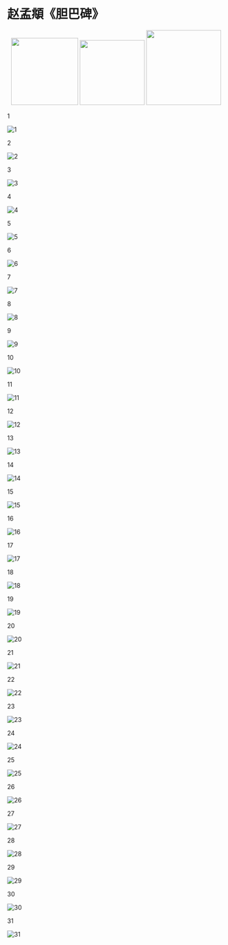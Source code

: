 # 赵孟頫《胆巴碑》



<div align="center">
    <img width="155" height="auto" src="赵孟頫_胆巴碑_img/0_3.jpg"/>
    <img width="150" height="auto" src="赵孟頫_胆巴碑_img/0_2.jpg"/>
    <img width="173" height="auto" src="赵孟頫_胆巴碑_img/0_1.jpg"/>
</div>





1

![1](赵孟頫_胆巴碑_img/1.jpg)

2

![2](赵孟頫_胆巴碑_img/2.jpg)



3

![3](赵孟頫_胆巴碑_img/3.jpg)



4

![4](赵孟頫_胆巴碑_img/4.jpg)





5

![5](赵孟頫_胆巴碑_img/5.jpg)



6

![6](赵孟頫_胆巴碑_img/6.jpg)



7

![7](赵孟頫_胆巴碑_img/7.jpg)



8

![8](赵孟頫_胆巴碑_img/8.jpg)



9

![9](赵孟頫_胆巴碑_img/9.jpg)

10

![10](赵孟頫_胆巴碑_img/10.jpg)

11

![11](赵孟頫_胆巴碑_img/11.jpg)

12

![12](赵孟頫_胆巴碑_img/12.jpg)

13

![13](赵孟頫_胆巴碑_img/13.jpg)



14

![14](赵孟頫_胆巴碑_img/14.jpg)



15

![15](赵孟頫_胆巴碑_img/15.jpg)





16

![16](赵孟頫_胆巴碑_img/16.jpg)



17

![17](赵孟頫_胆巴碑_img/17.jpg)





18

![18](赵孟頫_胆巴碑_img/18.jpg)







19

![19](赵孟頫_胆巴碑_img/19.jpg)





20

![20](赵孟頫_胆巴碑_img/20.jpg)







21

![21](赵孟頫_胆巴碑_img/21.jpg)





22

![22](赵孟頫_胆巴碑_img/22.jpg)



23

![23](赵孟頫_胆巴碑_img/23.jpg)





24

![24](赵孟頫_胆巴碑_img/24.jpg)



25

![25](赵孟頫_胆巴碑_img/25.jpg)



26

![26](赵孟頫_胆巴碑_img/26.jpg)





27

![27](赵孟頫_胆巴碑_img/27.jpg)







28

![28](赵孟頫_胆巴碑_img/28.jpg)



29

![29](赵孟頫_胆巴碑_img/29.jpg)



30

![30](赵孟頫_胆巴碑_img/30.jpg)

31

![31](赵孟頫_胆巴碑_img/31.jpg)

